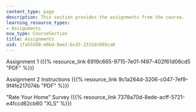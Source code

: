 ```yaml
---
content_type: page
description: This section provides the assignments from the course.
learning_resource_types:
- Assignments
ocw_type: CourseSection
title: Assignments
uid: 1fa55580-e6bd-9ae2-bcd7-2315dcb05ca6
---
```


Assignment 1 ({{% resource_link 6919c665-9715-7e01-f497-402f61d06cd5 "PDF" %}})

Assignment 2 Instructions ({{% resource_link 9c1a264d-3206-c047-7ef9-9f4fe217074b "PDF" %}})

"Rate Your Home" Survey ({{% resource_link 7378a70d-8ede-acff-5721-e4fccd62cb60 "XLS" %}})